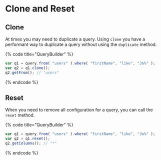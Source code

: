 # Clone and Reset

## Clone

At times you may need to duplicate a query.  Using `clone` you have a performant way to duplicate a query without using the `duplicate` method.

{% code title="QueryBuilder" %}
```javascript
var q1 = query.from( "users" ).where( "firstName", "like", "Jo%" );
var q2 = q1.clone();
q2.getFrom(); // "users"
```
{% endcode %}

## Reset

When you need to remove all configuration for a query, you can call the `reset` method.

{% code title="QueryBuilder" %}
```javascript
var q1 = query.from( "users" ).where( "firstName", "like", "Jo%" );
var q2 = q1.reset();
q2.getColumns(); // "*"
```
{% endcode %}
